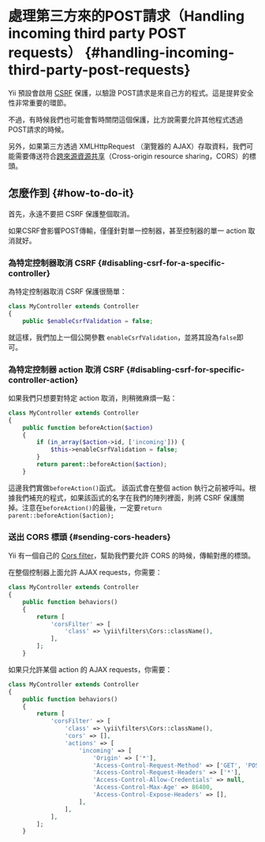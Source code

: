 # 處理第三方來的POST請求（Handling incoming third party POST requests） {#handling-incoming-third-party-post-requests}

Yii 預設會啟用 [CSRF](/csrf.md) 保護，以驗證 POST請求是來自己方的程式。這是提昇安全性非常重要的環節。

不過，有時候我們也可能會暫時關閉這個保護，比方說需要允許其他程式透過 POST請求的時候。

另外，如果第三方透過 XMLHttpRequest （瀏覽器的 AJAX）存取資料，我們可能需要傳送符合[跨來源資源共享](https://zh.wikipedia.org/wiki/跨來源資源共享)（Cross-origin resource sharing，CORS）的標頭。

## 怎麼作到 {#how-to-do-it}

首先，永遠不要把 CSRF 保護整個取消。

如果CSRF會影響POST傳輸，僅僅針對單一控制器，甚至控制器的單一 action 取消就好。

### 為特定控制器取消 CSRF {#disabling-csrf-for-a-specific-controller}

為特定控制器取消 CSRF 保護很簡單：

```php
class MyController extends Controller
{
    public $enableCsrfValidation = false;
```

就這樣，我們加上一個公開參數 `enableCsrfValidation`，並將其設為`false`即可。

### 為特定控制器 action 取消 CSRF {#disabling-csrf-for-specific-controller-action}

如果我們只想要對特定 action 取消，則稍微麻煩一點：

```php
class MyController extends Controller
{
    public function beforeAction($action)
    {
        if (in_array($action->id, ['incoming'])) {
            $this->enableCsrfValidation = false;
        }
        return parent::beforeAction($action);
    }
```

這邊我們實做`beforeAction()`函式。 該函式會在整個 action 執行之前被呼叫。根據我們補充的程式，如果該函式的名字在我們的陣列裡面，則將 CSRF 保護關掉。注意在`beforeAction()`的最後，一定要`return parent::beforeAction($action);`

### 送出 CORS 標頭 {#sending-cors-headers}

Yii 有一個自己的 [Cors filter](http://www.yiiframework.com/doc-2.0/yii-filters-cors.html)，幫助我們要允許 CORS 的時候，傳輸對應的標頭。

在整個控制器上面允許 AJAX requests，你需要：

```php
class MyController extends Controller
{
    public function behaviors()
    {
        return [
            'corsFilter' => [
                'class' => \yii\filters\Cors::className(),
            ],
        ];
    }
```

如果只允許某個 action 的 AJAX requests，你需要：

```php
class MyController extends Controller
{
    public function behaviors()
    {
        return [
            'corsFilter' => [
                'class' => \yii\filters\Cors::className(),
                'cors' => [],
                'actions' => [
                    'incoming' => [
                        'Origin' => ['*'],
                        'Access-Control-Request-Method' => ['GET', 'POST', 'PUT', 'PATCH', 'DELETE', 'HEAD', 'OPTIONS'],
                        'Access-Control-Request-Headers' => ['*'],
                        'Access-Control-Allow-Credentials' => null,
                        'Access-Control-Max-Age' => 86400,
                        'Access-Control-Expose-Headers' => [],
                    ],
                ],
            ],
        ];
    }
```



